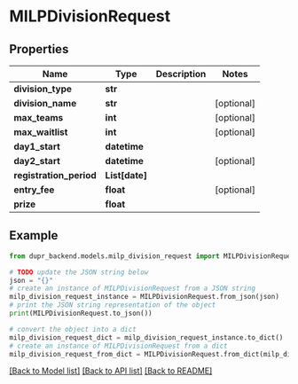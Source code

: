 # MILPDivisionRequest


## Properties

Name | Type | Description | Notes
------------ | ------------- | ------------- | -------------
**division_type** | **str** |  | 
**division_name** | **str** |  | [optional] 
**max_teams** | **int** |  | [optional] 
**max_waitlist** | **int** |  | [optional] 
**day1_start** | **datetime** |  | 
**day2_start** | **datetime** |  | [optional] 
**registration_period** | **List[date]** |  | 
**entry_fee** | **float** |  | [optional] 
**prize** | **float** |  | 

## Example

```python
from dupr_backend.models.milp_division_request import MILPDivisionRequest

# TODO update the JSON string below
json = "{}"
# create an instance of MILPDivisionRequest from a JSON string
milp_division_request_instance = MILPDivisionRequest.from_json(json)
# print the JSON string representation of the object
print(MILPDivisionRequest.to_json())

# convert the object into a dict
milp_division_request_dict = milp_division_request_instance.to_dict()
# create an instance of MILPDivisionRequest from a dict
milp_division_request_from_dict = MILPDivisionRequest.from_dict(milp_division_request_dict)
```
[[Back to Model list]](../README.md#documentation-for-models) [[Back to API list]](../README.md#documentation-for-api-endpoints) [[Back to README]](../README.md)


